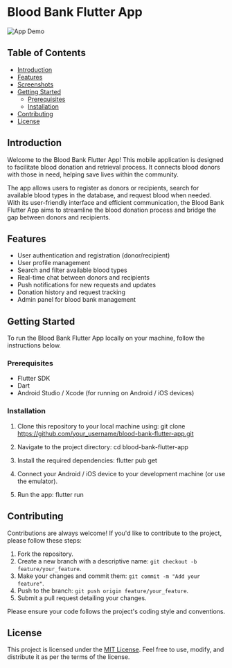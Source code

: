 # Blood Bank Flutter App

![App Demo](app_demo.gif)

## Table of Contents
- [Introduction](#introduction)
- [Features](#features)
- [Screenshots](#screenshots)
- [Getting Started](#getting-started)
  - [Prerequisites](#prerequisites)
  - [Installation](#installation)
- [Contributing](#contributing)
- [License](#license)

## Introduction
Welcome to the Blood Bank Flutter App! This mobile application is designed to facilitate blood donation and retrieval process. It connects blood donors with those in need, helping save lives within the community.

The app allows users to register as donors or recipients, search for available blood types in the database, and request blood when needed. With its user-friendly interface and efficient communication, the Blood Bank Flutter App aims to streamline the blood donation process and bridge the gap between donors and recipients.

## Features
- User authentication and registration (donor/recipient)
- User profile management
- Search and filter available blood types
- Real-time chat between donors and recipients
- Push notifications for new requests and updates
- Donation history and request tracking
- Admin panel for blood bank management

## Getting Started
To run the Blood Bank Flutter App locally on your machine, follow the instructions below.

### Prerequisites
- Flutter SDK 
- Dart
- Android Studio / Xcode (for running on Android / iOS devices)

### Installation
1. Clone this repository to your local machine using:
   git clone https://github.com/your_username/blood-bank-flutter-app.git

2. Navigate to the project directory: cd blood-bank-flutter-app

3. Install the required dependencies: flutter pub get

4. Connect your Android / iOS device to your development machine (or use the emulator).

5. Run the app: flutter run


## Contributing
Contributions are always welcome! If you'd like to contribute to the project, please follow these steps:
1. Fork the repository.
2. Create a new branch with a descriptive name: `git checkout -b feature/your_feature`.
3. Make your changes and commit them: `git commit -m "Add your feature"`.
4. Push to the branch: `git push origin feature/your_feature`.
5. Submit a pull request detailing your changes.

Please ensure your code follows the project's coding style and conventions.

## License
This project is licensed under the [MIT License](LICENSE). Feel free to use, modify, and distribute it as per the terms of the license.



